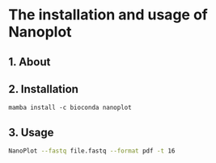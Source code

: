 # The installation and usage of Nanoplot

## 1. About


## 2. Installation

```
mamba install -c bioconda nanoplot
```

## 3. Usage

```bash
NanoPlot --fastq file.fastq --format pdf -t 16
```